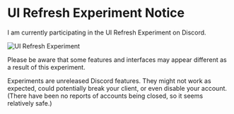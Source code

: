 # UI Refresh Experiment Notice

I am currently participating in the UI Refresh Experiment on Discord.

![UI Refresh Experiment](https://kappa.lol/Fghwk)

Please be aware that some features and interfaces may appear different as a result of this experiment.

Experiments are unreleased Discord features. They might not work as expected, could potentially break your client, or
even disable your account. (There have been no reports of accounts being closed, so it seems relatively safe.)
